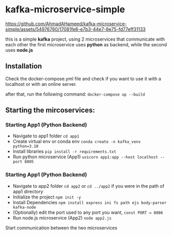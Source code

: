 # kafka-microservice-simple

https://github.com/AhmadAHameed/kafka-microservice-simple/assets/54976760/17081fe8-e7b3-44e7-8e75-fd77eff31133

this is a simple **kafka** project, using 2 microservices that communicate with each other
the first microservice uses **python** as backend, while the second uses **node.js**

## Installation
Check the docker-compose.yml file and check if you want to use it with a localhost or with an online server.

after that, run the following command:
`docker-compose up --build`

## Starting the mircoservices:
### Starting App1 (Python Backend)
- Navigate to app1 folder
`cd app1`
- Create virtual env or conda env
`conda create -n kafka_venv python=3.10`
- Install libraries
`pip install -r requirements.txt`
- Run python microservice (App1)
`uvicorn app1:app --host localhost --port 8005`

### Starting App1 (Python Backend)
- Navigate to app2 folder
`cd app2` or `cd ../app2` if you were in the path of app1 directory
- Initialize the project
`npm init -y`
- Install Dependencies
`npm install express ini fs path ejs body-parser kafka-node`
- (Optionally) edit the port used to any port you want, `const PORT = 8006`
- Run node.js microservice (App2) `node app2.js`

Start communication between the two microservices
